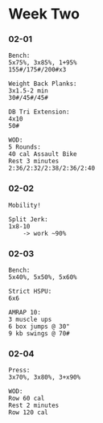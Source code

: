 # Week Two

### 02-01
```
Bench:
5x75%, 3x85%, 1+95%
155#/175#/200#x3

Weight Back Planks:
3x1.5-2 min
30#/45#/45#

DB Tri Extension:
4x10
50#

WOD:
5 Rounds:
40 cal Assault Bike
Rest 3 minutes
2:36/2:32/2:38/2:36/2:40
```

### 02-02
```
Mobility!

Split Jerk:
1x8-10
    -> work ~90%
```

### 02-03
```
Bench:
5x40%, 5x50%, 5x60%

Strict HSPU:
6x6

AMRAP 10:
3 muscle ups
6 box jumps @ 30"
9 kb swings @ 70#
```

### 02-04
```
Press:
3x70%, 3x80%, 3+x90%

WOD:
Row 60 cal
Rest 2 minutes
Row 120 cal
```
